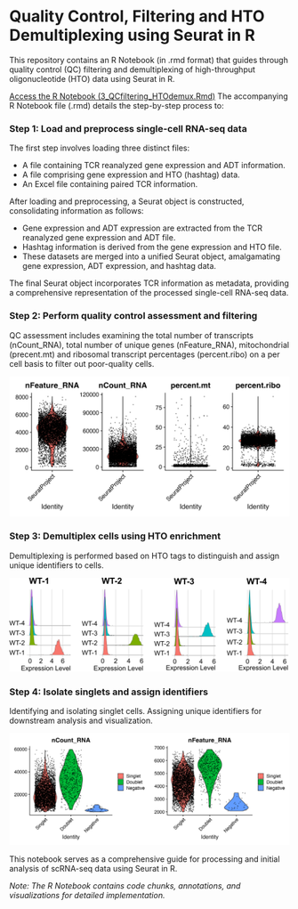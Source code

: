# Quality Control, Filtering and HTO Demultiplexing using Seurat in R

This repository contains an R Notebook (in .rmd format) that guides through quality control (QC) filtering and demultiplexing of high-throughput oligonucleotide (HTO) data using Seurat in R.

[Access the R Notebook (3_QCfiltering_HTOdemux.Rmd)](/R_notebooks/3_QCfiltering_HTOdemux.Rmd)
The accompanying R Notebook file (.rmd) details the step-by-step process to:

### Step 1: Load and preprocess single-cell RNA-seq data

The first step involves loading three distinct files:
- A file containing TCR reanalyzed gene expression and ADT information.
- A file comprising gene expression and HTO (hashtag) data.
- An Excel file containing paired TCR information.

After loading and preprocessing, a Seurat object is constructed, consolidating information as follows:
- Gene expression and ADT expression are extracted from the TCR reanalyzed gene expression and ADT file.
- Hashtag information is derived from the gene expression and HTO file.
- These datasets are merged into a unified Seurat object, amalgamating gene expression, ADT expression, and hashtag data.

The final Seurat object incorporates TCR information as metadata, providing a comprehensive representation of the processed single-cell RNA-seq data.

### Step 2: Perform quality control assessment and filtering
QC assessment includes examining the total number of transcripts (nCount_RNA), total number of unique genes (nFeature_RNA), mitochondrial (precent.mt) and ribosomal transcript percentages (percent.ribo) on a per cell basis to filter out poor-quality cells.
  
  <p align="center">
<img src="../figs/3_before_filtering_QC_Vlnplot.png" width="600">
</p>

### Step 3: Demultiplex cells using HTO enrichment
Demultiplexing is performed based on HTO tags to distinguish and assign unique identifiers to cells.

  <p align="center">
<img src="../figs/3_post_demultiplex_ridgeplot.png" width="600">
</p>

### Step 4: Isolate singlets and assign identifiers
Identifying and isolating singlet cells. Assigning unique identifiers for downstream analysis and visualization.

  <p align="center">
<img src="../figs/3_Singlet_Doublet_VlnPlot.png" width="600">
</p>


This notebook serves as a comprehensive guide for processing and initial analysis of scRNA-seq data using Seurat in R.

*Note: The R Notebook contains code chunks, annotations, and visualizations for detailed implementation.*
